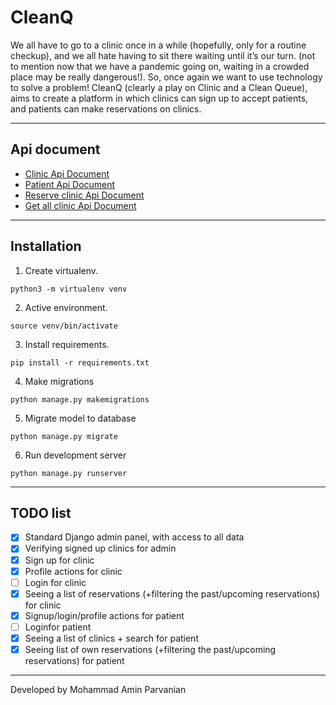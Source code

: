 # CleanQ
 We all have to go to a clinic once in a while (hopefully, only for a routine checkup), and we all hate having to sit there waiting until it’s our turn. (not to mention now that we have a pandemic going on, waiting in a crowded place may be really dangerous!). So, once again we want to use technology to solve a problem! CleanQ (clearly a play on Clinic and a Clean Queue), aims to create a platform in which clinics can sign up to accept patients, and patients can make reservations on clinics.
 
 ---
## Api document
- [Clinic Api Document](https://github.com/amin-prvn/CleanQ/blob/master/Api%20Document/Clinic%20Api%20Document.md)
- [Patient Api Document](https://github.com/amin-prvn/CleanQ/blob/master/Api%20Document/Patient%20Api%20Document.md)
- [Reserve clinic  Api Document](https://github.com/amin-prvn/CleanQ/blob/master/Api%20Document/Reserve%20clinic%20%20Api%20Document.md)
- [Get all clinic  Api Document](https://github.com/amin-prvn/CleanQ/blob/master/Api%20Document/Get%20all%20clinic%20%20Api%20Document.md)
---

## Installation

1. Create virtualenv.
```
python3 -m virtualenv venv
```
2. Active environment.
```
source venv/bin/activate 
```
3. Install requirements.
```
pip install -r requirements.txt
```
4. Make migrations
```
python manage.py makemigrations
```
5. Migrate model to database
```
python manage.py migrate  
```
6. Run development server
```
python manage.py runserver 
```

---
## TODO list
- [x] Standard Django admin panel, with access to all data
- [x] Verifying signed up clinics for admin
- [x] Sign up for clinic
- [x] Profile actions for clinic
- [ ] Login for clinic
- [x] Seeing a list of reservations (+filtering the past/upcoming reservations) for clinic
- [x] Signup/login/profile actions for patient
- [ ] Loginfor patient
- [x] Seeing a list of clinics + search for patient 
- [x] Seeing list of own reservations  (+filtering the past/upcoming reservations) for patient

---
Developed by Mohammad Amin Parvanian

